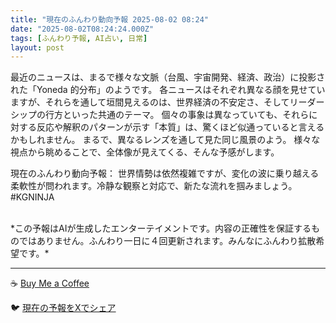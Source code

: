 ```yaml
---
title: "現在のふんわり動向予報 2025-08-02 08:24"
date: "2025-08-02T08:24:24.000Z"
tags: [ふんわり予報, AI占い, 日常]
layout: post
---
```


最近のニュースは、まるで様々な文脈（台風、宇宙開発、経済、政治）に投影された「Yoneda 的分布」のようです。  各ニュースはそれぞれ異なる顔を見せていますが、それらを通して垣間見えるのは、世界経済の不安定さ、そしてリーダーシップの行方といった共通のテーマ。  個々の事象は異なっていても、それらに対する反応や解釈のパターンが示す「本質」は、驚くほど似通っていると言えるかもしれません。  まるで、異なるレンズを通して見た同じ風景のよう。  様々な視点から眺めることで、全体像が見えてくる、そんな予感がします。


現在のふんわり動向予報：
世界情勢は依然複雑ですが、変化の波に乗り越える柔軟性が問われます。冷静な観察と対応で、新たな流れを掴みましょう。#KGNINJA

<br>
*この予報はAIが生成したエンターテイメントです。内容の正確性を保証するものではありません。ふんわり一日に４回更新されます。みんなにふんわり拡散希望です。*

---
☕️ [Buy Me a Coffee](https://www.buymeacoffee.com/kgninja)

🐦 [現在の予報をXでシェア](https://twitter.com/intent/tweet?text=%E7%8F%BE%E5%9C%A8%E3%81%AE%E3%81%B5%E3%82%93%E3%82%8F%E3%82%8A%E4%BA%88%E5%A0%B1%3A%20%E3%80%8C%E6%9C%80%E8%BF%91%E3%81%AE%E3%83%8B%E3%83%A5%E3%83%BC%E3%82%B9%E3%81%AF%E3%80%81%E3%81%BE%E3%82%8B%E3%81%A7%E6%A7%98%E3%80%85%E3%81%AA%E6%96%87%E8%84%88%EF%BC%88%E5%8F%B0%E9%A2%A8%E3%80%81%E5%AE%87%E5%AE%99%E9%96%8B%E7%99%BA%E3%80%81%E7%B5%8C%E6%B8%88%E3%80%81%E6%94%BF%E6%B2%BB%EF%BC%89%E3%81%AB%E6%8A%95%E5%BD%B1%E3%81%95%E3%82%8C%E3%81%9F%E3%80%8CYoneda%20%E7%9A%84%E5%88%86%E5%B8%83%E3%80%8D%E3%81%AE%E3%82%88%E3%81%86%E3%81%A7%E3%81%99%E3%80%82%E3%80%8D%23KGNINJA%20%E7%B6%9A%E3%81%8D%E3%81%AF%E3%83%96%E3%83%AD%E3%82%B0%E3%81%A7%EF%BC%81%F0%9F%91%87&url=https%3A%2F%2Fkg-ninja.github.io%2FFunwariyoso%2F)
